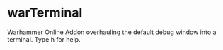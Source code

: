 # warTerminal
Warhammer Online Addon overhauling the default debug window into a terminal.
Type h for help.
